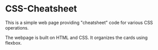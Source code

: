 # CSS-Cheatsheet

This is a simple web page providing "cheatsheet" code for various CSS operations.

The webpage is built on HTML and CSS. It organizes the cards using flexbox.
